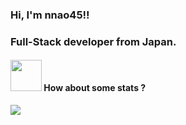 ### Hi, I'm nnao45!!
### Full-Stack developer from Japan.

</p>

  #### <img src="https://media.giphy.com/media/VgCDAzcKvsR6OM0uWg/giphy.gif" width="50"> How about some stats ?
  <p align = "left">
    <img src="https://github-readme-stats.vercel.app/api?username=nnao45&show_icons=true"/>
  </p>

</p>
